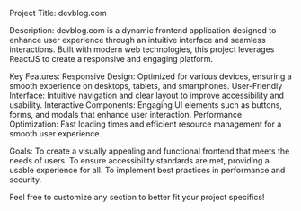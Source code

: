Project Title: devblog.com

Description:
devblog.com is a dynamic frontend application designed to enhance user experience through an intuitive interface and seamless interactions. Built with modern web technologies, this project leverages ReactJS to create a responsive and engaging platform.


Key Features:
Responsive Design: Optimized for various devices, ensuring a smooth experience on desktops, tablets, and smartphones.
User-Friendly Interface: Intuitive navigation and clear layout to improve accessibility and usability.
Interactive Components: Engaging UI elements such as buttons, forms, and modals that enhance user interaction.
Performance Optimization: Fast loading times and efficient resource management for a smooth user experience.


Goals:
To create a visually appealing and functional frontend that meets the needs of users.
To ensure accessibility standards are met, providing a usable experience for all.
To implement best practices in performance and security.


Feel free to customize any section to better fit your project specifics!
